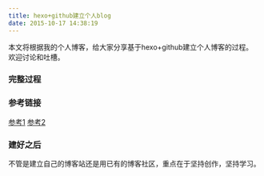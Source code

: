 ```yaml
---
title: hexo+github建立个人blog
date: 2015-10-17 14:38:19
---
```

本文将根据我的个人博客，给大家分享基于hexo+github建立个人博客的过程。
欢迎讨论和吐槽。

### 完整过程

### 参考链接
[参考1](https://hexo.io/zh-cn/docs/writing.html)
[参考2](http://www.cnblogs.com/jarson-7426/p/5430757.html)

### 建好之后
不管是建立自己的博客站还是用已有的博客社区，重点在于坚持创作，坚持学习。
